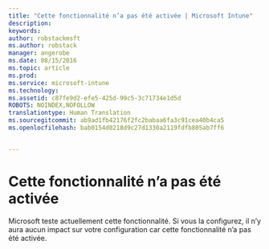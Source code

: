 ```yaml
---
title: "Cette fonctionnalité n’a pas été activée | Microsoft Intune"
description: 
keywords: 
author: robstackmsft
ms.author: robstack
manager: angerobe
ms.date: 08/15/2016
ms.topic: article
ms.prod: 
ms.service: microsoft-intune
ms.technology: 
ms.assetid: c87fe9d2-efe5-425d-99c5-3c71734e1d5d
ROBOTS: NOINDEX,NOFOLLOW
translationtype: Human Translation
ms.sourcegitcommit: ab9ad1fb42176f2fc2babaa6fa3c91cea40b4ca5
ms.openlocfilehash: bab0154d0218d9c27d1330a2119fdfb805ab7ff6


---
```


# <a name="this-feature-has-not-been-enabled"></a>Cette fonctionnalité n’a pas été activée
Microsoft teste actuellement cette fonctionnalité. Si vous la configurez, il n’y aura aucun impact sur votre configuration car cette fonctionnalité n’a pas été activée.



<!--HONumber=Nov16_HO1-->


